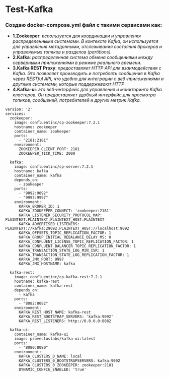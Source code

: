 # Test-Kafka

### Создаю docker-compose.yml файл с такими сервисами как:
- **1.Zookeeper**: *используется для координации и управления распределенными системами. В контексте Kafka, он используется для управления метаданными, отслеживания состояния брокеров и управляемых топиков и разделов (partitions).*
- **2.Kafka**: *распределенная система обмена сообщениями между серверными приложениями в режиме реального времени.*
- **3.Kafka REST Proxy**: *предоставляет HTTP API для взаимодействия с Kafka. Это позволяет производить и потреблять сообщения в Kafka через RESTful API, что удобно для интеграции с веб-приложениями и другими системами, которые поддерживают HTTP*
- **4.Kafka-ui**: *это веб-интерфейс для управления и мониторинга Kafka кластеров. Он предоставляет удобный интерфейс для просмотра топиков, сообщений, потребителей и других метрик Kafka.*

```
version: '2'
services:
  zookeeper:
    image: confluentinc/cp-zookeeper:7.2.1
    hostname: zookeeper
    container_name: zookeeper
    ports:
      - "2181:2181"
    environment:
      ZOOKEEPER_CLIENT_PORT: 2181
      ZOOKEEPER_TICK_TIME: 2000

  kafka:
    image: confluentinc/cp-server:7.2.1
    hostname: kafka
    container_name: kafka
    depends_on:
      - zookeeper
    ports:
      - "9092:9092"
      - "9997:9997"
    environment:
      KAFKA_BROKER_ID: 1
      KAFKA_ZOOKEEPER_CONNECT: 'zookeeper:2181'
      KAFKA_LISTENER_SECURITY_PROTOCOL_MAP: PLAINTEXT:PLAINTEXT,PLAINTEXT_HOST:PLAINTEXT
      KAFKA_ADVERTISED_LISTENERS: PLAINTEXT://kafka:29092,PLAINTEXT_HOST://localhost:9092
      KAFKA_OFFSETS_TOPIC_REPLICATION_FACTOR: 1
      KAFKA_GROUP_INITIAL_REBALANCE_DELAY_MS: 0
      KAFKA_CONFLUENT_LICENSE_TOPIC_REPLICATION_FACTOR: 1
      KAFKA_CONFLUENT_BALANCER_TOPIC_REPLICATION_FACTOR: 1
      KAFKA_TRANSACTION_STATE_LOG_MIN_ISR: 1
      KAFKA_TRANSACTION_STATE_LOG_REPLICATION_FACTOR: 1
      KAFKA_JMX_PORT: 9997
      KAFKA_JMX_HOSTNAME: kafka

  kafka-rest:
    image: confluentinc/cp-kafka-rest:7.2.1
    hostname: kafka-rest
    container_name: kafka-rest
    depends_on:
      - kafka
    ports:
      - "8082:8082"
    environment:
      KAFKA_REST_HOST_NAME: kafka-rest
      KAFKA_REST_BOOTSTRAP_SERVERS: 'kafka:9092'
      KAFKA_REST_LISTENERS: http://0.0.0.0:8082

  kafka-ui:
    container_name: kafka-ui
    image: provectuslabs/kafka-ui:latest
    ports:
      - "8080:8080"
    environment:
      KAFKA_CLUSTERS_0_NAME: local
      KAFKA_CLUSTERS_0_BOOTSTRAPSERVERS: kafka:9092
      KAFKA_CLUSTERS_0_ZOOKEEPER: zookeeper:2181
      DYNAMIC_CONFIG_ENABLED: 'true'
```
